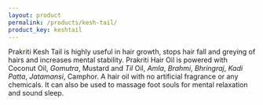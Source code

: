 ```yaml
---
layout: product
permalink: /products/kesh-tail/
product_key: keshtail
---
```


Prakriti Kesh Tail ​is highly useful in hair growth, stops hair fall and greying of hairs and increases mental stability. Prakriti Hair Oil is powered with Coconut Oil, _Gomutra_, Mustard and _Til_ Oil, _Amla_, _Brahmi_, _Bhringraj_, _Kadi Patta_, _Jatamansi_, Camphor. A hair oil with no artificial fragrance or any chemicals. It can also be used to massage foot souls for mental relaxation and sound sleep.
